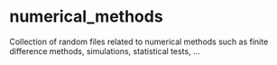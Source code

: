 # numerical_methods

Collection of random files related to numerical methods such as finite difference methods, simulations, statistical tests, ...
